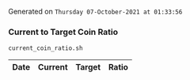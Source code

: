 Generated on `Thursday 07-October-2021 at 01:33:56`

### Current to Target Coin Ratio
`current_coin_ratio.sh`

Date|Current|Target|Ratio
---|---|---|---
